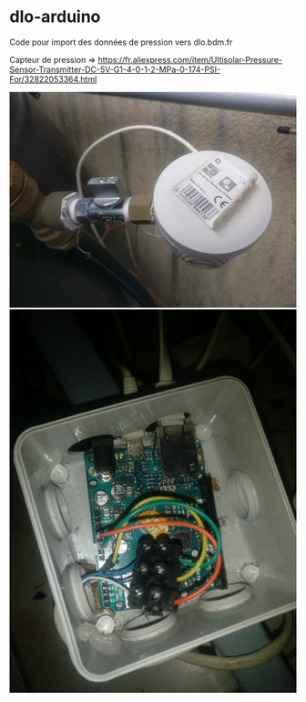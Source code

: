 # dlo-arduino

Code pour import des données de pression vers dlo.bdm.fr

Capteur de pression => https://fr.aliexpress.com/item/Ultisolar-Pressure-Sensor-Transmitter-DC-5V-G1-4-0-1-2-MPa-0-174-PSI-For/32822053364.html

![capteur en boitier extérieur](https://raw.githubusercontent.com/fg8oj/dlo-arduino/master/40040295_527905294314173_2682486227751403520_n.jpg)
![sonde Dlo](https://raw.githubusercontent.com/fg8oj/dlo-arduino/master/40010748_285963318866123_2757734406964641792_n.jpg)
